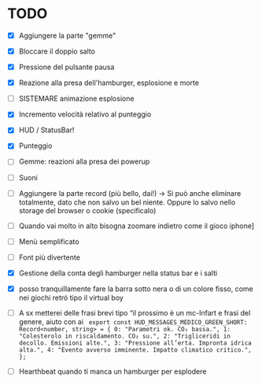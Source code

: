 # TODO
- [x] Aggiungere la parte "gemme"
- [x] Bloccare il doppio salto
- [x] Pressione del pulsante pausa
- [x] Reazione alla presa dell'hamburger, esplosione e morte
- [ ] SISTEMARE animazione esplosione
- [x] Incremento velocità relativo al punteggio
- [x] HUD / StatusBar!
- [x] Punteggio
- [ ] Gemme: reazioni alla presa dei powerup
- [ ] Suoni
- [ ] Aggiungere la parte record (più bello, dai!) -> Si può anche eliminare totalmente, 
      dato che non salvo un bel niente. Oppure lo salvo nello storage del browser o cookie (specificalo)
- [ ] Quando vai molto in alto bisogna zoomare indietro come il gioco iphone]
- [ ] Menù semplificato
- [ ] Font più divertente
- [x] Gestione della conta degli hamburger nella status bar e i salti
- [x] posso tranquillamente fare la barra sotto nera o di un colore fisso, come nei giochi retró tipo il virtual boy 
- [ ] A sx metterei delle frasi brevi tipo “il prossimo è un mc-Infart e frasi del genere, aiuto con ai
 ` export const HUD_MESSAGES_MEDICO_GREEN_SHORT: Record<number, string> = {
  0: "Parametri ok. CO₂ bassa.",
  1: "Colesterolo in riscaldamento. CO₂ su.",
  2: "Trigliceridi in decollo. Emissioni alte.",
  3: "Pressione all’erta. Impronta idrica alta.",
  4: "Evento avverso imminente. Impatto climatico critico.",
  };`

- [ ] Hearthbeat quando ti manca un hamburger per esplodere